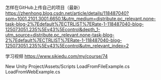 怎样在GitHub上传自己的项目（最新）
https://zhenhong.blog.csdn.net/article/details/118487040?spm=1001.2101.3001.6650.1&utm_medium=distribute.pc_relevant.none-task-blog-2%7Edefault%7ECTRLIST%7ERate-1-118487040-blog-125073051.235%5Ev43%5Econtrol&depth_1-utm_source=distribute.pc_relevant.none-task-blog-2%7Edefault%7ECTRLIST%7ERate-1-118487040-blog-125073051.235%5Ev43%5Econtrol&utm_relevant_index=2

学习视频
https://www.sikiedu.com/my/course/74

New Unity Project/Assets/Scripts
LoadFromFileExample.cs
LoadFromWebExample.cs
